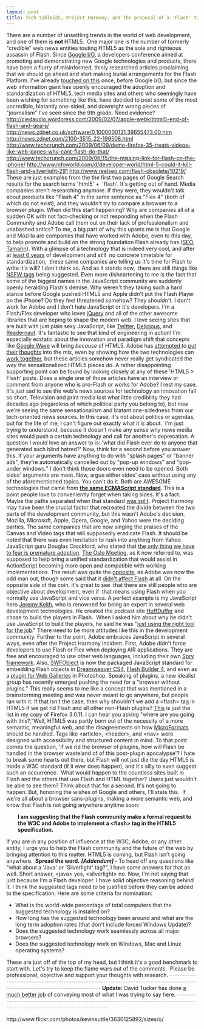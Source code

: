 ```yaml
---
layout: post
title: Tech tabloids, Project Harmony, and the proposal of a 'Flash' tag in HTML5
---
```


<p>There are a number of unsettling trends in the world of web development, and one of them is <strong>not </strong>HTML5.&nbsp; One major one is the number of formerly "credible" web news entities touting HTML5 as the sole and righteous assassin of Flash. Since <a title="Google I/O" href="http://code.google.com/events/io/">Google I/O</a>, a developers conference aimed at promoting and demonstrating new Google technologies and products, there have been a flurry of misinformed, thinly researched articles proclaiming that we should go ahead and start making burial arrangements for the Flash Platform. I've already <a title="RE: Is Canvas the End of Flash" href="http://kevinsuttle.com/2009/05/02/re-is-canvas-the-end-of-flash/">touched on this</a> once, before Google I/O, but since the web information giant has openly encouraged the adoption and standardization of HTML5, tech media sites and others who seemingly have been wishing for something like this, have decided to post some of the most uncredible, blatantly one-sided, and downright wrong pieces of "journalism" I've seen since the 9th grade. Need evidence? <!--more--> <a title="Webkit and HTML5: The end of Flash and Gears?" href="http://cjedaudio.wordpress.com/2009/02/07/apple-webkithtml5-end-of-flash-and-gears/">http://cjedaudio.wordpress.com/2009/02/07/apple-webkithtml5-end-of-flash-and-gears/</a> <a title="Opera: Web Standards Could Eclipse Flash" href="http://news.zdnet.co.uk/software/0,1000000121,39655473,00.htm">http://news.zdnet.co.uk/software/0,1000000121,39655473,00.htm</a> <a title="Mozilla Warns of Flash and Silverlight 'Agenda'" href="http://news.zdnet.com/2100-3515_22-199508.html">http://news.zdnet.com/2100-3515_22-199508.html</a> <a title="Why can't Flash be like Firefox 3.5?" href="http://www.techcrunch.com/2009/06/09/demo-firefox-35-treats-videos-like-web-pages-why-cant-flash-do-that/">http://www.techcrunch.com/2009/06/09/demo-firefox-35-treats-videos-like-web-pages-why-cant-flash-do-that/</a> <a title="Quicktime is the Missing Link for Flash on the iPhone" href="http://www.techcrunch.com/2009/06/15/the-missing-link-for-flash-on-the-iphone/">http://www.techcrunch.com/2009/06/15/the-missing-link-for-flash-on-the-iphone/</a> <a title="Could HTML5 Kill Flash and Silverlight?" href="http://www.infoworld.com/d/developer-world/html-5-could-it-kill-flash-and-silverlight-291"> http://www.infoworld.com/d/developer-world/html-5-could-it-kill-flash-and-silverlight-291</a> <a title="HTML5 Video Tag Could Render Flash Obselete" href="http://www.reelseo.com/flash-obsolete/10219/">http://www.reelseo.com/flash-obsolete/10219/</a> These are just examples from the the first two pages of Google Search results for the search terms 'html5' +&nbsp; 'flash'. It's getting out of hand. Media companies aren't researching anymore. If they were, they wouldn't talk about products like "Flash 4" in the same sentence as "Flex 4" (both of which do not exist), and they wouldn't try to compare a browser to a browser plugin. When did this start happening? Why are companies all of a sudden OK with not fact-checking or not responding when the Flash Community and Adobe call them out on their lack of professionalism and unabashed antics?  To me, a big part of why this upsets me is that Google and Mozilla are companies that have worked with Adobe, even to this day, to help promote and build on the strong foundation Flash already has (<a title="Google - Improved SEO Indexing for Flash" href="http://googlewebmastercentral.blogspot.com/2008/06/improved-flash-indexing.html">SEO</a>, <a title="Mozilla.org - Tamarin Project" href="http://www.mozilla.org/projects/tamarin/">Tamarin</a>). With a glimpse of a technology that is indeed very cool, and after at <a title="W3C - HTML5" href="http://dev.w3.org/html5/spec/Overview.html#history-0">least 6 years</a> of development and still&nbsp; no concrete timetable for standardization,&nbsp; these same companies are telling us it's time for Flash to write it's will? I don't think so. And as it stands now,&nbsp; there are still things like <a title="Zledman - HTML5 'NSFW' Tags" href="http://www.zeldman.com/2009/06/08/not-safe-for-work-tag-in-html-5/">NSFW tags</a> being suggested. Even more disheartening to me is the fact that some of the biggest names in the JavaScript community are suddenly openly heralding Flash's demise. Why weren't they taking such a hard stance before Google pushed HTML5 and Apple didn't put the Flash Player on the iPhone? Do they feel threatened somehow? They shouldn't. I don't work for Adobe and I don't hate JavaScript or it's developers. I'm a Flash/Flex developer who loves <a title="jQuery" href="http://jquery.com/">jQuery</a> and all of the other awesome libraries that are heping to shape the modern web. I love seeing sites that are built with just plain sexy JavaScript, like <a title="Twitter" href="http://twitter.com">Twitter</a>, <a title="Delicious" href="http://delicious.com">Delicious</a>, and <a title="Readernaut" href="http://readernaut.com">Readernaut</a>. It's fantastic to see that kind of engineering in action! I'm especially ecstatic about the innovation and paradigm shift that concepts like <a title="Google Wave" href="http://wave.google.com/">Google Wave</a> will bring <em>because </em>of HTML5.  Adobe has <a title="John Dowdell - Building upon Untested Assumptions" href="http://blogs.adobe.com/jd/2009/05/building_upon_untested_assumpt.html">attempted </a>to <a title="Serge Jespers - Adobe vs the Open Web" href="http://www.webkitchen.be/2009/05/27/adobe-versus-the-open-web/">put</a> <a title="Ryan Stewart - HTML5 vs Flash Versions" href="http://blog.digitalbackcountry.com/2009/05/html5-versus-flash-versions/">their</a> <a title="John Dowdell - Underpromise and Overdeliver" href="http://blogs.adobe.com/jd/2009/06/underpromise_and_overdeliver.html">thoughts</a> into the mix, even by showing how the two technologies can <a title="Mike Chambers - Implementing HTML 5 Video Element using JavaScript and Flash" href="http://www.mikechambers.com/blog/2008/05/27/poc-implementing-html-5-video-element-using-javascript-and-flash/">work together</a>, but these articles somehow never really get syndicated the way the sensationalized HTML5 pieces do. A rather disappointing supporting point can be found by looking closely at any of these 'HTML5 &gt; Flash' posts. Does a single one of those articles have an interview or comment from anyone who is pro-Flash or works for Adobe? I rest my case. It's just sad to see the web's news sources for technology an innovation fall so short. Television and print media lost what little credibility they had decades ago (regardless of which political party you belong to), but now we're seeing the same sensationalism and blatant one-sidedness from our tech-oriented news sources. In this case, it's not about politics or agendas, but for the life of me, I can't figure out exactly what it <em>is</em> about.&nbsp; I'm just trying to understand, because it doesn't make any sense why news media sites would push a certain technology and call for another's deprecation.  A question I would love an answer to is: 'what did Flash ever do to anyone that generated such blind hatred?' Now, think for a second before you answer this. If your arguments have anything to do with "splash pages" or "banner ads", they're automatically cancelled out by "pop-up windows" and "pop-under windows." I don't think those doors even need to be opened. Both sides' arguments are moot. Now, argue either sides' case without using any of the aforementioned topics. You can't do it. Both are AWESOME technologies that came from <a title="Wikipedia - ECMAScript" href="http://en.wikipedia.org/wiki/ECMAScript#Dialects"><strong>the same ECMAScript standard</strong></a>. This is a point people love to conveniently forget when taking sides. It's a fact. Maybe the paths separated when that standard <a title="John Resig - ECMAScript Harmony" href="http://ejohn.org/blog/ecmascript-harmony/">was split</a>. Project Harmony may have been the crucial factor that recreated the divide between the two parts of the development community, but this wasn't Adobe's decision. Mozilla, Microsoft, Apple, Opera, Google, and Yahoo were the deciding parties. The same companies that are now singing the praises of the Canvas and Video tags that will supposedly eradicate Flash. It should be noted that there was even hesitation to rush into anything from Yahoo JavaScript guru Douglas Crockford, who stated that <a title="YUI Blog - The Only Thing We Have to Fear is Premature Adoption" href="http://yuiblog.com/blog/2008/08/14/premature-standardization/">the only thing we have to fear is premature adoption</a>. <a title="Mozilla Standards Blog - After The Oslo Meeting" href="http://blog.mozilla.com/standards/2008/08/15/after-oslo-thoughts-on-harmony-and-evolution/">The Oslo Meeting</a>, as it now referred to, was supposed to help bring a unified standardization that would assist in ActionScript becoming more open and compatible with working implementations. The result was quite the <a title="Why Does Everything Suck - Adobe Screwed By EcmaScript Standards Agreement" href="http://whydoeseverythingsuck.com/2008/08/ru-roh-adobe-screwed-by-ecmascript.html">opposite</a>, as Adobe was now the odd man out, though some said that it <a title="Mike Chambers - ActionScript 3 and ECMAScript 4" href="http://www.mikechambers.com/blog/2008/08/14/actionscript-3-and-ecmascript-4/">didn't affect Flash</a> at all.  On the opposite side of the coin, it's great to see&nbsp; that there are still people who are objective about development, even if&nbsp; that means using Flash when you normally use JavaScript and vice versa. A perfect example is my JavaScript hero <a title="Adactio - Jeremy Keith" href="http://adactio.com/">Jeremy Keith</a>, who is renowned for being an expert in several web development technologies. He created the podcast site <a title="HuffDuffer" href="http://huffduffer.com/">HuffDuffer</a> and chose to build the players in Flash.&nbsp; When I asked him about why he didn't use JavaScript to build the players, he said he was "<a title="Twitter - Jeremy Keith" href="http://twitter.com/adactio/statuses/978258859">just using the right tool for the job</a>." There need to be more attitudes like this in the development community. Further to the point, Adobe embraces JavaScript in several ways, even after the Project Harmony incident. First, Adobe didn't force developers to use Flash or Flex when deploying AIR applications. They are free and encouraged to use other web languages, including their own <a title="Adobe Devnet - Spry Framework" href="http://www.adobe.com/devnet/spry/">Spry framework</a>. Also, <a title="SWFObject" href="http://code.google.com/p/swfobject/">SWFObject</a> is now the packaged JavaScript standard for embedding Flash objects in <a title="Adobe Devnet - Introducing Dreamweaver CS4" href="http://www.adobe.com/devnet/logged_in/sfegette_dwcs4.html">Dreamweaver CS4</a>, <a title="Adobe Devnet - What's new in Flash Builder 4" href="http://www.adobe.com/devnet/flex/articles/flex4sdk_whatsnew.html">Flash Builder 4</a>, and even as a <a title="John Nack - Web Photo Galleriy Flash Detection Script Revved" href="http://blogs.adobe.com/jnack/2009/05/web_photo_gallery_script.html">plugin for Web Galleries</a> in Photoshop.  Speaking of plugins, a new idealist group has recently emerged pushing the need for a "browser without plugins." This really seems to me like a concept that was mentioned in a brainstorming meeting and was never meant to go anywhere, but people ran with it. If that isn't the case, then why shouldn't we add a &lt;flash&gt; tag in HTML5 if we get rid Flash and all other non-Flash plugins? <a title="Flickr - Firefox Browser Plugins" href="http://www.flickr.com/photos/kevinsuttle/3636125892/sizes/o/">This</a> is just the list in my copy of Firefox 3.0.11.  I can hear you asking "where are you going with this?,"Well, HTML5 was partly born out of the necessity of a more semantic, meaningful web, and the disagreements on how <a title="Microformats.org" href="http://microformats.org/">MicroFormats </a>should be handled. Tags like &lt;article&gt;, &lt;header&gt;, and &lt;nav&gt; were designed with accessibility and structured content in mind. To that point comes the question, 'if we rid the browser of plugins, how will Flash be handled in the browser wasteland of of this post-plugin apocalypse'? I hate to break some hearts out there, but Flash will not just die the day HTML5 is made a W3C standard (if it ever does happen), and it's silly to even suggest such an occurrence.&nbsp; What would happen to the countless sites built in Flash and the others that use Flash and HTML together? Users just wouldn't be able to see them? Think about that for a second. It's not going to happen.  But, honoring the wishes of Google and others, I'll state this.&nbsp; If we're all about a browser sans-plugins, making a more semantic web, and know that Flash is not going anywhere anytime soon:</p>
<p style="padding-left: 30px;"><strong>I am suggesting that </strong><strong>the Flash community make </strong><strong>a formal request to the W3C and Adobe to implement a &lt;flash&gt; tag in the HTML5 specification.</strong></p>
<p>If you are in any position of influence at the W3C, Adobe, or any other entity, I urge you to help the Flash community and the future of the web by bringing attention to this matter. HTML5 is coming, but Flash isn't going anywhere.&nbsp;<strong> Spread the word.</strong> <strong><em>[Addendum] - </em></strong> To head off any questions like "what about a 'Java' or 'Silverlight' tag?", I have some answers for that as well. Short answer, &lt;java&gt; yes, &lt;silverlight&gt; no. Now, I'm not saying that just because I'm a Flash developer. I have solid objective reasoning behind it. I think the suggested tags need to be justified before they can be added to the specification. Here are some criteria for nomination:</p>
<ul>
<li>What is the world-wide percentage of total computers that the suggested technology is installed on?</li>
<li>How long has the suggested technology been around and what are the long term adoption rates (that don't include forced Windows Update)?</li>
<li>Does the suggested technology work seamlessly across all major browsers?</li>
<li>Does the suggested technology work on Windows, Mac and Linux operating systems?</li>
</ul>
<p>These are just off of the top of my head, but I think it's a good benchmark to start with.  Let's try to keep the flame wars out of the comments.&nbsp; Please be professional, objective and support your thoughts with research.  <strong><span style="color: #c0c0c0;">-----------------------------------------------------------------------------------------------------------------------------</span> Update:</strong> David Tucker has done <a title="David Tucker -An honest open discussion on web standards and html5" href="http://www.davidtucker.net/2009/06/19/an-honest-open-discussion-on-web-standards-and-html-5/">a much better job</a> of conveying most of what I was trying to say here. <strong><span style="color: #c0c0c0;">-----------------------------------------------------------------------------------------------------------------------------</span></strong></p>
<div id="_mcePaste">http://www.flickr.com/photos/kevinsuttle/3636125892/sizes/o/</div>